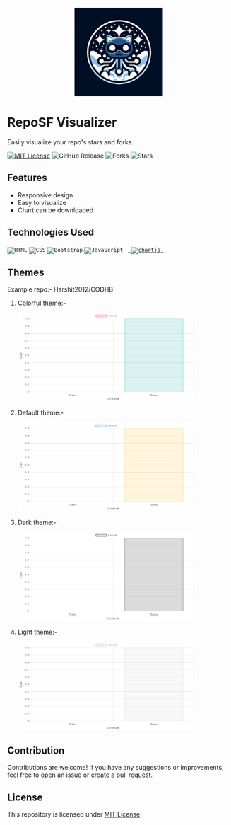 <p align="center">
  <img src="logo.jpg" height="200" width="200">
</p>

# RepoSF Visualizer
Easily visualize your repo's stars and forks.

[![MIT License](https://img.shields.io/badge/License-MIT-green.svg)](https://github.com/Harshit2012/RepoSF-Visualizer?tab=MIT-1-ov-file#readme)
![GitHub Release](https://img.shields.io/github/v/release/harshit2012/RepoSF-Visualizer)
![Forks](https://img.shields.io/github/forks/harshit2012/RepoSF-Visualizer)
![Stars](https://img.shields.io/github/stars/harshit2012/RepoSF-Visualizer)

## Features
- Responsive design
- Easy to visualize
- Chart can be downloaded

## Technologies Used
<div align="left">
	<code><img width="50" src="https://user-images.githubusercontent.com/25181517/192158954-f88b5814-d510-4564-b285-dff7d6400dad.png" alt="HTML" title="HTML"/></code>
	<code><img width="50" src="https://user-images.githubusercontent.com/25181517/183898674-75a4a1b1-f960-4ea9-abcb-637170a00a75.png" alt="CSS" title="CSS"/></code>
	<code><img width="50" src="https://user-images.githubusercontent.com/25181517/183898054-b3d693d4-dafb-4808-a509-bab54cf5de34.png" alt="Bootstrap" title="Bootstrap"/></code>
	<code><img width="50" src="https://user-images.githubusercontent.com/25181517/117447155-6a868a00-af3d-11eb-9cfe-245df15c9f3f.png" alt="JavaScript" title="JavaScript"/></code>
  <code align="center"> <a href="https://www.chartjs.org" target="_blank" rel="noreferrer"> <img src="https://www.chartjs.org/media/logo-title.svg" alt="chartjs" width="50" height="50"/> </a> </code>
</div>

## Themes
Example repo:- Harshit2012/CODHB
1. Colorful theme:-
   
   <img height="200" width="400" src="themes/forks-stars-chart (3).png">

2. Default theme:-
   
   <img height="200" width="400" src="themes/forks-stars-chart (2).png">
   
3. Dark theme:-
   
   <img height="200" width="400" src="themes/forks-stars-chart (1).png">

4. Light theme:-
   
   <img height="200" width="400" src="themes/forks-stars-chart.png">

## Contribution
Contributions are welcome! If you have any suggestions or improvements, feel free to open an issue or create a pull request.

## License
This repository is licensed under [MIT License](https://github.com/Harshit2012/RepoSF-Visualizer#MIT-1-ov-file)
